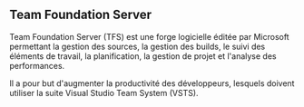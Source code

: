 ## Team Foundation Server

Team Foundation Server (TFS) est une forge logicielle éditée par Microsoft permettant la gestion des sources, la gestion des builds, le suivi des éléments de travail, la planification, la gestion de projet et l'analyse des performances. 

Il a pour but d'augmenter la productivité des développeurs, lesquels doivent utiliser la suite Visual Studio Team System (VSTS).
